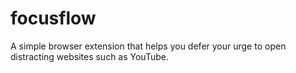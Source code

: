 # focusflow

A simple browser extension that helps you defer your urge to open distracting websites such as YouTube.
